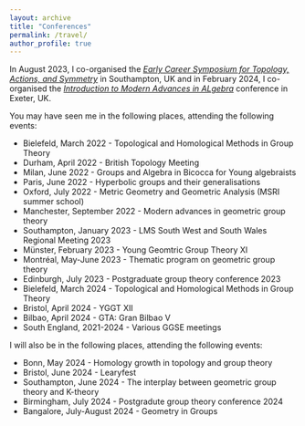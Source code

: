 ```yaml
---
layout: archive
title: "Conferences"
permalink: /travel/
author_profile: true
---
```


In August 2023, I co-organised the [*Early Career Symposium for Topology, Actions, and Symmetry*](https://sites.google.com/view/soton-ecstasy-2023/home) in Southampton, UK and in February 2024, I co-organised the [*Introduction to Modern Advances in ALgebra*](https://sites.google.com/view/itmaia) conference in Exeter, UK.

You may have seen me in the following places, attending the following events:

- Bielefeld, March 2022 - Topological and Homological Methods in Group Theory
- Durham, April 2022 - British Topology Meeting
- Milan, June 2022 - Groups and Algebra in Bicocca for Young algebraists
- Paris, June 2022 - Hyperbolic groups and their generalisations
- Oxford, July 2022 - Metric Geometry and Geometric Analysis (MSRI summer school)
- Manchester, September 2022 - Modern advances in geometric group theory
- Southampton, January 2023 - LMS South West and South Wales Regional Meeting 2023
- Münster, February 2023 - Young Geomtric Group Theory XI
- Montréal, May-June 2023 - Thematic program on geometric group theory
- Edinburgh, July 2023 - Postgraduate group theory conference 2023
- Bielefeld, March 2024 - Topological and Homological Methods in Group Theory
- Bristol, April 2024 - YGGT XII
- Bilbao, April 2024 - GTA: Gran Bilbao V
- South England, 2021-2024 - Various GGSE meetings

I will also be in the following places, attending the following events:

- Bonn, May 2024 - Homology growth in topology and group theory
- Bristol, June 2024 - Learyfest
- Southampton, June 2024 - The interplay between geometric group theory and K-theory
- Birmingham, July 2024 - Postgradute group theory conference 2024
- Bangalore, July-August 2024 - Geometry in Groups
